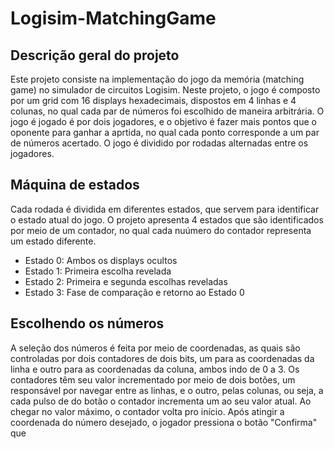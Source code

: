 # Logisim-MatchingGame

## Descrição geral do projeto
Este projeto consiste na implementação do jogo da memória (matching game) no simulador de circuitos Logisim.
Neste projeto, o jogo é composto por um grid com 16 displays hexadecimais, dispostos em 4 linhas e 4 colunas, no qual cada par de números foi escolhido de maneira arbitrária.
O jogo é jogado é por dois jogadores, e o objetivo é fazer mais pontos que o oponente para ganhar a aprtida, no qual cada ponto corresponde a um par de números acertado.
O jogo é dividido por rodadas alternadas entre os jogadores.

## Máquina de estados
Cada rodada é dividida em diferentes estados, que servem para identificar o estado atual do jogo. O projeto apresenta 4 estados que são identificados por meio de um contador, no qual cada nuúmero do contador representa um estado diferente.

* Estado 0: Ambos os displays ocultos
* Estado 1: Primeira escolha revelada
* Estado 2: Primeira e segunda escolhas reveladas
* Estado 3: Fase de comparação e retorno ao Estado 0

## Escolhendo os números
A seleção dos números é feita por meio de coordenadas, as quais são controladas por dois contadores de dois bits, um para as coordenadas da linha e outro para as coordenadas da coluna, ambos indo de 0 a 3.
Os contadores têm seu valor incrementado por meio de dois botões, um responsável por navegar entre as linhas, e o outro, pelas colunas, ou seja, a cada pulso de do botão o contador incrementa um ao seu valor atual. Ao chegar no valor máximo, o contador volta pro início.
Após atingir a coordenada do número desejado, o jogador pressiona o botão "Confirma" que 
